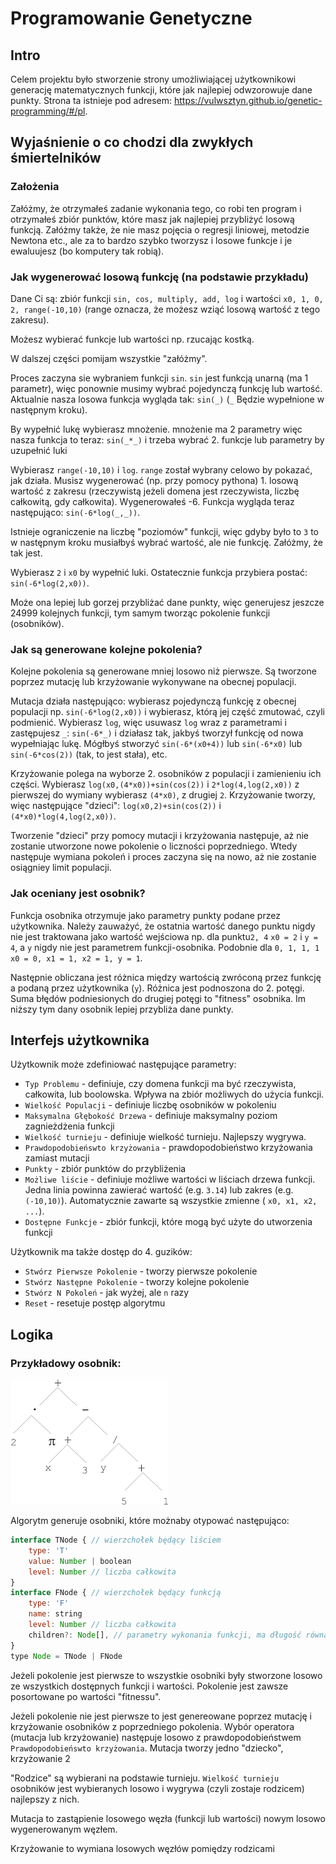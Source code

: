 # Programowanie Genetyczne

## Intro
Celem projektu było stworzenie strony umożliwiającej użytkownikowi generację matematycznych funkcji, które jak najlepiej odwzorowuje dane punkty. Strona ta istnieje pod adresem: https://vulwsztyn.github.io/genetic-programming/#/pl.

## Wyjaśnienie o co chodzi dla zwykłych śmiertelników

### Założenia

Załóżmy, że otrzymałeś zadanie wykonania tego, co robi ten program i otrzymałeś zbiór punktów, które masz jak najlepiej przybliżyć losową funkcją. Załóżmy także, że nie masz pojęcia o regresji liniowej, metodzie Newtona etc., ale za to bardzo szybko tworzysz i losowe funkcje i je ewaluujesz (bo komputery tak robią).


### Jak wygenerować losową funkcję (na podstawie przykładu)

Dane Ci są: zbiór funkcji `sin, cos, multiply, add, log` i wartości `x0, 1, 0, 2, range(-10,10)` (range oznacza, że możesz wziąć losową wartość z tego zakresu).

Możesz wybierać funkcje lub wartości np. rzucając kostką.

W dalszej części pomijam wszystkie "załóżmy".

Proces zaczyna sie wybraniem funkcji `sin`. `sin` jest funkcją unarną (ma 1 parametr), więc ponownie musimy wybrać pojedynczą funkcję lub wartość. Aktualnie nasza losowa funkcja wygląda tak: `sin(_)` (`_` Będzie wypełnione w następnym kroku).

By wypełnić lukę wybierasz mnożenie. mnożenie ma 2 parametry więc nasza funkcja to teraz: `sin(_*_)` i trzeba wybrać 2. funkcje lub parametry by uzupełnić luki

Wybierasz `range(-10,10)` i `log`. `range` został wybrany celowo by pokazać, jak działa. Musisz wygenerować (np. przy pomocy pythona) 1. losową wartość z zakresu (rzeczywistą jeżeli domena jest rzeczywista, liczbę całkowitą, gdy całkowita). Wygenerowałeś -6. Funkcja wygląda teraz następująco: `sin(-6*log(_,_))`.

Istnieje ograniczenie na liczbę "poziomów" funkcji, więc gdyby było to `3` to w następnym kroku musiałbyś wybrać wartość, ale nie funkcję. Załóżmy, że tak jest.

 Wybierasz `2` i `x0` by wypełnić luki. Ostatecznie funkcja przybiera postać: `sin(-6*log(2,x0))`.

Może ona lepiej lub gorzej przybliżać dane punkty, więc generujesz jeszcze 24999 kolejnych funkcji, tym samym tworząc pokolenie funkcji (osobników). 

### Jak są generowane kolejne pokolenia?

Kolejne pokolenia są generowane mniej losowo niż pierwsze. Są tworzone poprzez mutację lub krzyżowanie wykonywane na obecnej populacji.

Mutacja działa następująco: wybierasz pojedynczą funkcję z obecnej populacji np. `sin(-6*log(2,x0))` i wybierasz, którą jej część zmutować, czyli podmienić. Wybierasz `log`, więc usuwasz `log` wraz z parametrami i zastępujesz `_`: `sin(-6*_)` i działasz tak, jakbyś tworzył funkcję od nowa wypełniając lukę. Mógłbyś stworzyć `sin(-6*(x0+4))` lub `sin(-6*x0)` lub `sin(-6*cos(2))` (tak, to jest stała), etc.

Krzyżowanie polega na wyborze 2. osobników z populacji i zamienieniu ich części. Wybierasz `log(x0,(4*x0))+sin(cos(2))` i `2*log(4,log(2,x0))` z pierwszej do wymiany wybierasz `(4*x0)`, z drugiej `2`. Krzyżowanie tworzy, więc następujące "dzieci": `log(x0,2)+sin(cos(2))` i `(4*x0)*log(4,log(2,x0))`.

Tworzenie "dzieci" przy pomocy mutacji i krzyżowania następuje, aż nie zostanie utworzone nowe pokolenie o liczności poprzedniego. Wtedy następuje wymiana pokoleń i proces zaczyna się na nowo, aż nie zostanie osiągniey limit populacji.

### Jak oceniany jest osobnik?

Funkcja osobnika otrzymuje jako parametry punkty podane przez użytkownika.
Należy zauważyć, że ostatnia wartość danego punktu nigdy nie jest traktowana jako wartość wejściowa np. dla punktu`2, 4` `x0 = 2` i `y = 4`, a `y` nigdy nie jest parametrem funkcji-osobnika. Podobnie dla `0, 1, 1, 1` `x0 = 0, x1 = 1, x2 = 1, y = 1`. 

Następnie obliczana jest różnica między wartością zwróconą przez funkcję a podaną przez użytkownika (`y`). Różnica jest podnoszona do 2. potęgi. Suma błędów podniesionych do drugiej potęgi to "fitness" osobnika. Im niższy tym dany osobnik lepiej przybliża dane punkty.

## Interfejs użytkownika

Użytkownik może zdefiniować następujące parametry:

- `Typ Problemu` - definiuje, czy domena funkcji ma być rzeczywista, całkowita, lub boolowska. Wpływa na zbiór możliwych do użycia funkcji.
- `Wielkość Populacji` - definiuje liczbę osobników w pokoleniu
- `Maksymalna Głębokość Drzewa` - definiuje maksymalny poziom zagnieżdżenia funkcji
- `Wielkość turnieju` - definiuje wielkość turnieju. Najlepszy wygrywa.
- `Prawdopodobieńswto krzyżowania` - prawdopodobieństwo krzyżowania zamiast mutacji
- `Punkty` -  zbiór punktów do przybliżenia
- `Możliwe liście` - definiuje możliwe wartości w liściach drzewa funkcji. Jedna linia powinna zawierać wartość (e.g. `3.14`) lub zakres (e.g. `(-10,10)`).  Automatycznie zawarte są wszystkie zmienne ( `x0, x1, x2, ...`).
- `Dostępne Funkcje` - zbiór funkcji, które mogą być użyte do utworzenia funkcji

Użytkownik ma także dostęp do 4. guzików:
- `Stwórz Pierwsze Pokolenie` - tworzy pierwsze pokolenie
- `Stwórz Następne Pokolenie` - tworzy kolejne pokolenie
- `Stwórz N Pokoleń` - jak wyżej, ale `n` razy
- `Reset` - resetuje postęp algorytmu

## Logika
### Przykładowy osobnik:
![Equation Tree](/assets/eq_as_tree.png)

Algorytm generuje osobniki, które możnaby otypować następująco:
```javascript
interface TNode { // wierzchołek będący liściem
    type: 'T'
    value: Number | boolean 
    level: Number // liczba całkowita
}
interface FNode { // wierzchołek będący funkcją
    type: 'F'
    name: string 
    level: Number // liczba całkowita
    children?: Node[], // parametry wykonania funkcji, ma długość równą arności funkcji
}
type Node = TNode | FNode
```

Jeżeli pokolenie jest pierwsze to wszystkie osobniki były stworzone losowo ze wszystkich dostępnych funkcji i wartości. Pokolenie jest zawsze posortowane po wartości "fitnessu".

Jeżeli pokolenie nie jest pierwsze to jest genereowane poprzez mutację i krzyżowanie osobników z poprzedniego pokolenia. Wybór operatora (mutacja lub krzyżowanie) następuje losowo z prawdopodobieństwem `Prawdopodobieńswto krzyżowania`. Mutacja tworzy jedno "dziecko", krzyżowanie 2

"Rodzice" są wybierani na podstawie turnieju. `Wielkość turnieju` osobników jest wybieranych losowo i wygrywa (czyli zostaje rodzicem) najlepszy z nich.

Mutacja to zastąpienie losowego węzła (funkcji lub wartości) nowym losowo wygenerowanym węzłem.

Krzyżowanie to wymiana losowych węzłów pomiędzy rodzicami